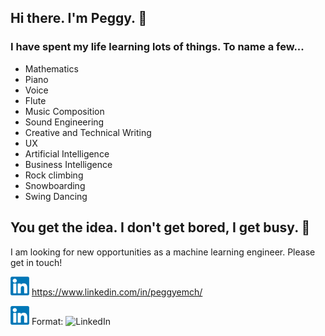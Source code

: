 ## Hi there. I'm Peggy. :wave:

### I have spent my life learning lots of things. To name a few...
- Mathematics
- Piano
- Voice
- Flute
- Music Composition
- Sound Engineering
- Creative and Technical Writing
- UX
- Artificial Intelligence
- Business Intelligence
- Rock climbing
- Snowboarding
- Swing Dancing

## You get the idea. I don't get bored, I get busy. :runner:
I am looking for new opportunities as a machine learning engineer. Please get in touch!
<br>

![Linkedin](linkedin30.png) https://www.linkedin.com/in/peggyemch/

![LinkedIn](linkedin30.png)
Format: ![LinkedIn](https://www.linkedin.com/in/peggyemch/)
